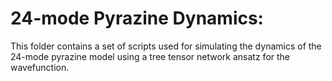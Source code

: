 <a id="readme-top"></a>

# 24-mode Pyrazine Dynamics:

This folder contains a set of scripts used for simulating the dynamics of the 24-mode pyrazine model using a tree tensor network ansatz for the wavefunction.  
